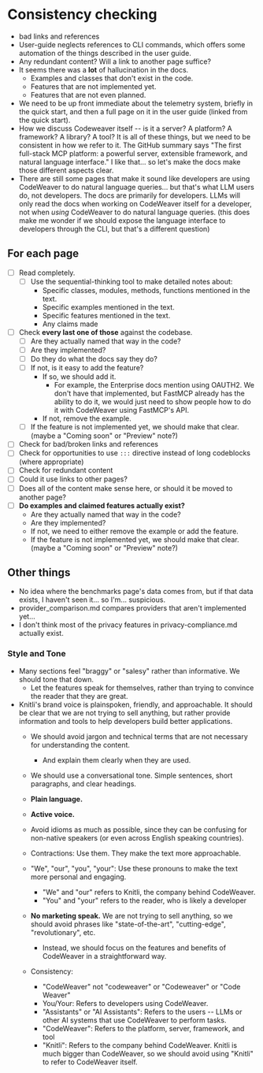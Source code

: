# Consistency checking

- bad links and references
- User-guide neglects references to CLI commands, which offers some automation of the things described in the user guide.
- Any redundant content? Will a link to another page suffice?
- It seems there was a **lot** of hallucination in the docs.
  - Examples and classes that don't exist in the code.
  - Features that are not implemented yet.
  - Features that are not even planned.
- We need to be up front immediate about the telemetry system, briefly in the quick start, and then a full page on it in the user guide (linked from the quick start).
- How we discuss Codeweaver itself -- is it a server? A platform? A framework? A library? A tool? It is all of these things, but we need to be consistent in how we refer to it. The GitHub summary says "The first full-stack MCP platform: a powerful server, extensible framework, and natural language interface." I like that... so let's make the docs make those different aspects clear.
- There are still some pages that make it sound like developers are using CodeWeaver to do natural language queries... but that's what LLM users do, not developers. The docs are primarily for developers. LLMs will only read the docs when working on CodeWeaver itself for a developer, not when *using* CodeWeaver to do natural language queries. (this does make me wonder if we should expose the language interface to developers through the CLI, but that's a different question)


## For each page

- [ ] Read completely.
  - [ ] Use the sequential-thinking tool to make detailed notes about:
    - Specific classes, modules, methods, functions mentioned in the text.
    - Specific examples mentioned in the text.
    - Specific features mentioned in the text.
    - Any claims made
- [ ] Check **every last one of those** against the codebase.
  - [ ] Are they actually named that way in the code?
  - [ ] Are they implemented?
  - [ ] Do they do what the docs say they do?
  - [ ] If not, is it easy to add the feature?
    - If so, we should add it.
      - For example, the Enterprise docs mention using OAUTH2. We don't have that implemented, but FastMCP already has the ability to do it, we would just need to show people how to do it with CodeWeaver using FastMCP's API.
    - If not, remove the example.
  - [ ] If the feature is not implemented yet, we should make that clear. (maybe a "Coming soon" or "Preview" note?)

- [ ] Check for bad/broken links and references
- [ ] Check for opportunities to use `:::` directive instead of long codeblocks (where appropriate)
- [ ] Check for redundant content
- [ ] Could it use links to other pages?
- [ ] Does all of the content make sense here, or should it be moved to another page?
- [ ] **Do examples and claimed features actually exist?**
  - Are they actually named that way in the code?
  - Are they implemented?
  - If not, we need to either remove the example or add the feature.
  - If the feature is not implemented yet, we should make that clear. (maybe a "Coming soon"  or "Preview" note?)


## Other things

- No idea where the benchmarks page's data comes from, but if that data exists, I haven't seen it... so I'm... suspicious.
- provider_comparison.md compares providers that aren't implemented yet...
- I don't think most of the privacy features in privacy-compliance.md actually exist.

### Style and Tone

- Many sections feel "braggy" or "salesy" rather than informative. We should tone that down.
  - Let the features speak for themselves, rather than trying to convince the reader that they are great.
- Knitli's brand voice is plainspoken, friendly, and approachable. It should be clear that we are not trying to sell anything, but rather provide information and tools to help developers build better applications.
  - We should avoid jargon and technical terms that are not necessary for understanding the content.
    - And explain them clearly when they are used.
  - We should use a conversational tone. Simple sentences, short paragraphs, and clear headings.
  - **Plain language.**
  - **Active voice.**
  - Avoid idioms as much as possible, since they can be confusing for non-native speakers (or even across English speaking countries).
  - Contractions: Use them. They make the text more approachable.
  - "We", "our", "you", "your": Use these pronouns to make the text more personal and engaging.
    - "We" and "our" refers to Knitli, the company behind CodeWeaver.
    - "You" and "your" refers to the reader, who is likely a developer
  - **No marketing speak.** We are not trying to sell anything, so we should avoid phrases like "state-of-the-art", "cutting-edge", "revolutionary", etc.
    - Instead, we should focus on the features and benefits of CodeWeaver in a straightforward way.

  - Consistency:
    - "CodeWeaver" not "codeweaver" or "Codeweaver" or "Code Weaver"
    - You/Your: Refers to developers using CodeWeaver.
    - "Assistants" or "AI Assistants": Refers to the users -- LLMs or other AI systems that use CodeWeaver to perform tasks.
    - "CodeWeaver": Refers to the platform, server, framework, and tool
    - "Knitli": Refers to the company behind CodeWeaver. Knitli is much bigger than CodeWeaver, so we should avoid using "Knitli" to refer to CodeWeaver itself.
